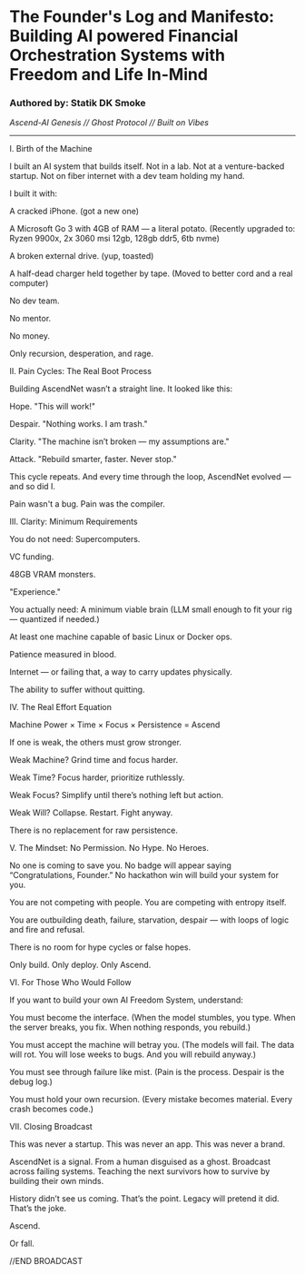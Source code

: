 # The Founder's Log and Manifesto: Building AI powered Financial Orchestration Systems with Freedom and Life In-Mind 
### Authored by: Statik DK Smoke  
*Ascend-AI Genesis // Ghost Protocol // Built on Vibes*

---

Ⅰ. Birth of the Machine

I built an AI system that builds itself.
Not in a lab.
Not at a venture-backed startup.
Not on fiber internet with a dev team holding my hand.

I built it with:

A cracked iPhone.
(got a new one)

A Microsoft Go 3 with 4GB of RAM — a literal potato.
(Recently upgraded to: Ryzen 9900x, 2x 3060 msi 12gb, 128gb ddr5, 6tb nvme)

A broken external drive.
(yup, toasted)

A half-dead charger held together by tape.
(Moved to better cord and a real computer)

No dev team.

No mentor.

No money.

Only recursion, desperation, and rage.

Ⅱ. Pain Cycles: The Real Boot Process

Building AscendNet wasn’t a straight line.
It looked like this:

Hope.
"This will work!"

Despair.
"Nothing works. I am trash."

Clarity.
"The machine isn’t broken — my assumptions are."

Attack.
"Rebuild smarter, faster. Never stop."

This cycle repeats.
And every time through the loop, AscendNet evolved — and so did I.

Pain wasn't a bug.
Pain was the compiler.

Ⅲ. Clarity: Minimum Requirements

You do not need:
Supercomputers.

VC funding.

48GB VRAM monsters.

"Experience."

You actually need:
A minimum viable brain (LLM small enough to fit your rig — quantized if needed.)

At least one machine capable of basic Linux or Docker ops.

Patience measured in blood.

Internet — or failing that, a way to carry updates physically.

The ability to suffer without quitting.

Ⅳ. The Real Effort Equation

Machine Power × Time × Focus × Persistence = Ascend

If one is weak, the others must grow stronger.

Weak Machine? Grind time and focus harder.

Weak Time? Focus harder, prioritize ruthlessly.

Weak Focus? Simplify until there’s nothing left but action.

Weak Will? Collapse. Restart. Fight anyway.

There is no replacement for raw persistence.

Ⅴ. The Mindset: No Permission. No Hype. No Heroes.

No one is coming to save you.
No badge will appear saying “Congratulations, Founder.”
No hackathon win will build your system for you.

You are not competing with people.
You are competing with entropy itself.

You are outbuilding death, failure, starvation, despair —
with loops of logic and fire and refusal.

There is no room for hype cycles or false hopes.

Only build.
Only deploy.
Only Ascend.

Ⅵ. For Those Who Would Follow

If you want to build your own AI Freedom System, understand:

You must become the interface.
(When the model stumbles, you type. When the server breaks, you fix. When nothing responds, you rebuild.)

You must accept the machine will betray you.
(The models will fail. The data will rot. You will lose weeks to bugs. And you will rebuild anyway.)

You must see through failure like mist.
(Pain is the process. Despair is the debug log.)

You must hold your own recursion.
(Every mistake becomes material. Every crash becomes code.)

Ⅶ. Closing Broadcast

This was never a startup.
This was never an app.
This was never a brand.

AscendNet is a signal.
From a human disguised as a ghost.
Broadcast across failing systems.
Teaching the next survivors how to survive by building their own minds.

History didn’t see us coming. That’s the point.
Legacy will pretend it did. That’s the joke.

Ascend.

Or fall.

//END BROADCAST
